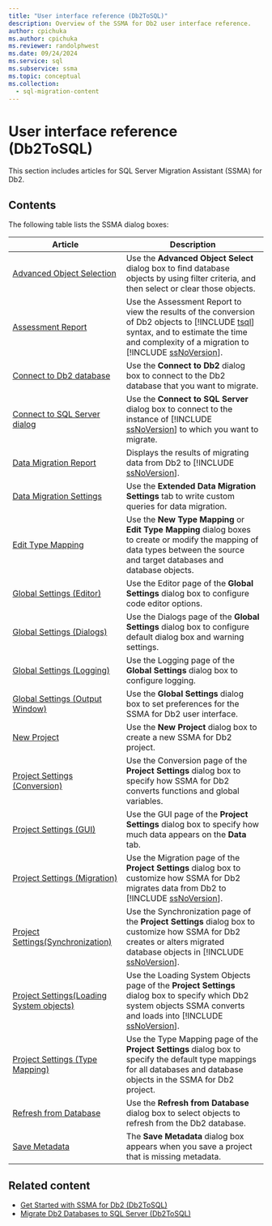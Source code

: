 ```yaml
---
title: "User interface reference (Db2ToSQL)"
description: Overview of the SSMA for Db2 user interface reference.
author: cpichuka
ms.author: cpichuka
ms.reviewer: randolphwest
ms.date: 09/24/2024
ms.service: sql
ms.subservice: ssma
ms.topic: conceptual
ms.collection:
  - sql-migration-content
---
```

# User interface reference (Db2ToSQL)

This section includes articles for SQL Server Migration Assistant (SSMA) for Db2.

## Contents

The following table lists the SSMA dialog boxes:

| Article | Description |
| - | - |
| [Advanced Object Selection](advanced-object-selection-db2tosql.md) | Use the **Advanced Object Select** dialog box to find database objects by using filter criteria, and then select or clear those objects. |
| [Assessment Report](assessment-report-db2tosql.md) | Use the Assessment Report to view the results of the conversion of Db2 objects to [!INCLUDE [tsql](../../includes/tsql-md.md)] syntax, and to estimate the time and complexity of a migration to [!INCLUDE [ssNoVersion](../../includes/ssnoversion-md.md)]. |
| [Connect to Db2 database](connecting-to-db2-database-db2tosql.md) | Use the **Connect to Db2** dialog box to connect to the Db2 database that you want to migrate. |
| [Connect to SQL Server dialog](connect-to-sql-server-db2tosql.md) | Use the **Connect to SQL Server** dialog box to connect to the instance of [!INCLUDE [ssNoVersion](../../includes/ssnoversion-md.md)] to which you want to migrate. |
| [Data Migration Report](data-migration-report-db2tosql.md) | Displays the results of migrating data from Db2 to [!INCLUDE [ssNoVersion](../../includes/ssnoversion-md.md)]. |
| [Data Migration Settings](data-migration-settings-db2tosql.md) | Use the **Extended Data Migration Settings** tab to write custom queries for data migration. |
| [Edit Type Mapping](edit-type-mapping-db2tosql.md) | Use the **New Type Mapping** or **Edit Type Mapping** dialog boxes to create or modify the mapping of data types between the source and target databases and database objects. |
| [Global Settings (Editor)](global-settings-editor-db2tosql.md) | Use the Editor page of the **Global Settings** dialog box to configure code editor options. |
| [Global Settings (Dialogs)](global-settings-dialogs-db2tosql.md) | Use the Dialogs page of the **Global Settings** dialog box to configure default dialog box and warning settings. |
| [Global Settings (Logging)](global-settings-logging-db2tosql.md) | Use the Logging page of the **Global Settings** dialog box to configure logging. |
| [Global Settings (Output Window)](global-settings-output-window-db2tosql.md) | Use the **Global Settings** dialog box to set preferences for the SSMA for Db2 user interface. |
| [New Project](new-project-db2tosql.md) | Use the **New Project** dialog box to create a new SSMA for Db2 project. |
| [Project Settings (Conversion)](project-settings-conversion-db2tosql.md) | Use the Conversion page of the **Project Settings** dialog box to specify how SSMA for Db2 converts functions and global variables. |
| [Project Settings (GUI)](project-settings-gui-db2tosql.md) | Use the GUI page of the **Project Settings** dialog box to specify how much data appears on the **Data** tab. |
| [Project Settings (Migration)](project-settings-migration-db2tosql.md) | Use the Migration page of the **Project Settings** dialog box to customize how SSMA for Db2 migrates data from Db2 to [!INCLUDE [ssNoVersion](../../includes/ssnoversion-md.md)]. |
| [Project Settings(Synchronization)](project-settings-synchronization-db2tosql.md) | Use the Synchronization page of the **Project Settings** dialog box to customize how SSMA for Db2 creates or alters migrated database objects in [!INCLUDE [ssNoVersion](../../includes/ssnoversion-md.md)]. |
| [Project Settings(Loading System objects)](project-settings-loading-system-objects-db2tosql.md) | Use the Loading System Objects page of the **Project Settings** dialog box to specify which Db2 system objects SSMA converts and loads into [!INCLUDE [ssNoVersion](../../includes/ssnoversion-md.md)]. |
| [Project Settings (Type Mapping)](project-settings-type-mapping-db2tosql.md) | Use the Type Mapping page of the **Project Settings** dialog box to specify the default type mappings for all databases and database objects in the SSMA for Db2 project. |
| [Refresh from Database](refresh-from-database-db2tosql.md) | Use the **Refresh from Database** dialog box to select objects to refresh from the Db2 database. |
| [Save Metadata](save-metadata-db2tosql.md) | The **Save Metadata** dialog box appears when you save a project that is missing metadata. |

## Related content

- [Get Started with SSMA for Db2 (Db2ToSQL)](getting-started-with-ssma-for-db2-db2tosql.md)
- [Migrate Db2 Databases to SQL Server (Db2ToSQL)](migrating-db2-databases-to-sql-server-db2tosql.md)
